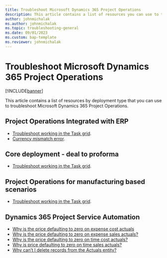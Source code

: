 ```yaml
---
title: Troubleshoot Microsoft Dynamics 365 Project Operations
description: This article contains a list of resources you can use to troubleshoot Microsoft Dynamics 365 Project Operations.
author: johnmichalak
ms.author: johnmichalak
ms.topic: troubleshooting-general
ms.date: 09/01/2023
ms.custom: bap-template
ms.reviewer: johnmichalak
---
```


# Troubleshoot Microsoft Dynamics 365 Project Operations

[!INCLUDE[banner](../includes/banner.md)]

This article contains a list of resources by deployment type that you can use to troubleshoot Microsoft Dynamics 365 Project Operations. 

## Project Operations Integrated with ERP

- [Troubleshoot working in the Task grid](../project-management/projectplanninguifaq.md).
- [Currency mismatch error](project-sales-process/currency-mismatch-error.md).

## Core deployment - deal to proforma

- [Troubleshoot working in the Task grid](../project-management/projectplanninguifaq.md).


## Project Operations for manufacturing based scenarios

- [Troubleshoot working in the Task grid](../project-management/projectplanninguifaq.md).

## Dynamics 365 Project Service Automation

- [Why is the price defaulting to zero on expense cost actuals](../psa/faq-zero-price-expense-cost-actuals.md)
- [Why is the price defaulting to zero on expense sales actuals?](../psa/faq-zero-price-expense-sales-actuals.md)
- [Why is the price defaulting to zero on time cost actuals?](../psa/faq-zero-price-time-cost-actuals.md)
- [Why is price defaulting to zero on time sales actuals?](../psa/faq-zero-price-time-sales-actuals.md)
- [Why can’t I delete records from the Actuals entity?](../psa/faq-deleting-actuals.md)

